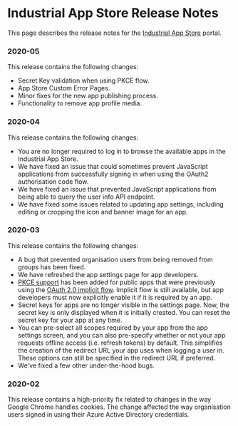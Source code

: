 # Industrial App Store Release Notes

This page describes the release notes for the [Industrial App
Store](https://appstore.intelligentplant.com) portal.

### 2020-05

This release contains the following changes:

  - Secret Key validation when using PKCE flow.
  - App Store Custom Error Pages.
  - Minor fixes for the new app publishing process.
  - Functionality to remove app profile media.

### 2020-04

This release contains the following changes:

  - You are no longer required to log in to browse the available apps in
    the Industrial App Store.
  - We have fixed an issue that could sometimes prevent JavaScript
    applications from successfully signing in when using the OAuth2
    authorisation code flow.
  - We have fixed an issue that prevented JavaScript applications from
    being able to query the user info API endpoint.
  - We have fixed some issues related to updating app settings,
    including editing or cropping the icon and banner image for an app.

### 2020-03

This release contains the following changes:

  - A bug that prevented organisation users from being removed from
    groups has been fixed.
  - We have refreshed the app settings page for app developers.
  - [PKCE support](https://oauth.net/2/pkce/) has been added for public
    apps that were previously using the [OAuth 2.0 implicit
    flow](https://oauth.net/2/grant-types/implicit/). Implicit flow is
    still available, but app developers must now explicitly enable it if
    it is required by an app.
  - Secret keys for apps are no longer visible in the settings page.
    Now, the secret key is only displayed when it is initially created.
    You can reset the secret key for your app at any time.
  - You can pre-select all scopes required by your app from the app
    settings screen, and you can also pre-specify whether or not your
    app requests offline access (i.e. refresh tokens) by default. This
    simplifies the creation of the redirect URL your app uses when
    logging a user in. These options can still be specified in the
    redirect URL if preferred.
  - We've fixed a few other under-the-hood bugs.

### 2020-02

This release contains a high-priority fix related to changes in the way
Google Chrome handles cookies. The change affected the way organisation
users signed in using their Azure Active Directory credentials.
